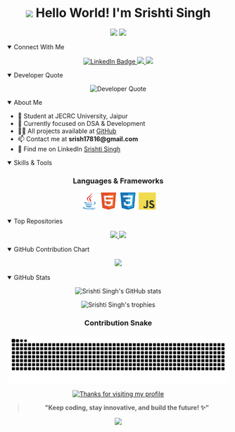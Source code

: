 <h1 align="center"><img src="https://user-images.githubusercontent.com/44104676/173990923-48b66056-0bff-472a-b5bf-faab4146e950.gif" height="40"> Hello World! I'm Srishti Singh</h1>

<p align="center">
    <img src="https://img.shields.io/badge/Focus-DSA-CB9DF0?style=flat" />
    <img src="https://img.shields.io/badge/Focus-Web%20Development-C2FFC7?style=flat" />
</p>

<details open>
<summary>Connect With Me</summary>
<p align="center">
    <a href="">
        <img src="https://img.shields.io/badge/LinkedIn-0077B5?style=for-the-badge&logo=linkedin&logoColor=white" alt="LinkedIn Badge"/>
    </a>
    <a href="">
        <img src="https://img.shields.io/badge/Twitch-9146FF?style=for-the-badge&logo=twitch&logoColor=white" />
    </a>
    <a href="https://www.fixmyapple.org">
        <img src="https://img.shields.io/badge/FixMyApple-000000?style=for-the-badge&logo=apple&logoColor=white" />
    </a>
</p>
</details>

<details open>
<summary>Developer Quote</summary>
<p align="center">
    <img src="https://readme-typing-svg.demolab.com?font=Fira+Code&duration=3000&pause=2000&color=C2FFC7&center=true&vCenter=true&random=false&width=800&lines="When+something+is+important+enough%2C+you+do+it+even+if+the+odds+are+not+in+your+favor.++-+Elon+Musk" alt="Developer Quote"/>
</p>

</p>
</details>

<details open>
<summary>About Me</summary>
<ul>
<li>🔭 Student at JECRC University, Jaipur</li>
<li>🌱 Currently focused on DSA & Development</li>
<li>👨‍💻 All projects available at <a href="https://github.com/srishtinsaan">GitHub</a></li>
<li>📫 Contact me at <strong>srish17816@gmail.com</strong></li>
<li>🎥 Find me on LinkedIn <a href="https://www.linkedin.com/in/srishti-singh-001842278/">Srishti Singh</a></li>
</ul>
</details>

<details open>
<summary>Skills & Tools</summary>
<h3 align="center">Languages & Frameworks</h3>
<p align="center">
    <img src="https://raw.githubusercontent.com/devicons/devicon/master/icons/java/java-original.svg" alt="java" width="40" height="40"/>
    <img src="https://raw.githubusercontent.com/devicons/devicon/master/icons/html5/html5-original.svg" alt="html5" width="40" height="40"/>
    <img src="https://raw.githubusercontent.com/devicons/devicon/master/icons/css3/css3-original.svg" alt="css3" width="40" height="40"/>
    <img src="https://raw.githubusercontent.com/devicons/devicon/master/icons/javascript/javascript-original.svg" alt="javascript" width="40" height="40"/>
</p>
</details>

<details open>
<summary>Top Repositories</summary>
<p align="center">
    <a href="https://github.com/srishtinsaan/NASA-Space-Apps-Challenge-Jaipur-2024">
        <img src="https://github-readme-stats.vercel.app/api/pin/?username=srishtinsaan&repo=NASA-Space-Apps-Challenge-Jaipur-2024&theme=dark&title_color=C2FFC7&icon_color=CB9DF0&text_color=ffffff&bg_color=000000" />
    </a>
    <a href="https://github.com/srishtinsaan/Innov8-Hackathon-2024">
        <img src="https://github-readme-stats.vercel.app/api/pin/?username=srishtinsaan&repo=Innov8-Hackathon-2024&theme=dark&title_color=C2FFC7&icon_color=CB9DF0&text_color=ffffff&bg_color=000000" />
    </a>
</p>
</details>

<details open>
<summary>GitHub Contribution Chart</summary>
<p align="center">
    <img src="https://github-readme-activity-graph.vercel.app/graph?username=srishtinsaan&theme=github-compact&area=true&hide_border=true&custom_title=Contribution%20Graph&bg_color=000000&color=C2FFC7&line=CB9DF0&point=C2FFC7&area_color=CB9DF0" />
</p>
</details>

<details open>
<summary>GitHub Stats</summary>
<p align="center">
<img src="https://github-readme-stats-git-masterrstaa-rickstaa.vercel.app/api?username=srishtinsaan&show_icons=true&theme=dark&title_color=C2FFC7&icon_color=CB9DF0&text_color=ffffff&bg_color=000000" alt="Srishti Singh's GitHub stats" />
</p>

<p align="center">
   <img src="https://github-profile-trophy.vercel.app/?username=srishtinsaan&theme=dark&column=-1&title_color=C2FFC7&icon_color=CB9DF0&text_color=ffffff&bg_color=000000" alt="Srishti Singh's trophies"/>
</p>

<h3 align="center">Contribution Snake</h3>
<p align="center">
<picture>
  <source media="(prefers-color-scheme: dark)" srcset="https://raw.githubusercontent.com/srishtinsaan/srishtinsaan/output/github-snake-dark.svg" />
  <source media="(prefers-color-scheme: light)" srcset="https://raw.githubusercontent.com/srishtinsaan/srishtinsaan/output/github-snake.svg" />
  <img alt="github-snake" src="https://raw.githubusercontent.com/srishtinsaan/srishtinsaan/output/github-snake.svg" />
</picture>
</p>

</details>

<div align="center">
<a href="#">
    <img height="120" alt="Thanks for visiting my profile" width="100%" src="https://capsule-render.vercel.app/api?type=waving&customColorList=2,12,18,20,26&height=120&section=header&text=Thanks%20for%20visiting!&fontSize=30&fontColor=000000&animation=twinkling"/>
</a>
<br>

<blockquote>
<p><strong>"Keep coding, stay innovative, and build the future! ✨"</strong></p>
</blockquote>
<p align="center">
    <img src="https://capsule-render.vercel.app/api?type=waving&color=gradient&customColorList=2,12,18,20,26&height=60&section=footer"/>
</p>
</div>
